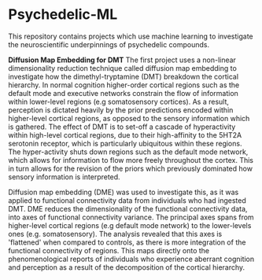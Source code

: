 # Psychedelic-ML
This repository contains projects which use machine learning to investigate the neuroscientific underpinnings of psychedelic compounds. 

**Diffusion Map Embedding for DMT** 
The first project uses a non-linear dimensionality reduction technique called diffusion map embedding to investigate how the dimethyl-tryptamine (DMT) breakdown the cortical hierarchy. In normal cognition higher-order cortical regions such as the default mode and executive networks constrain the flow of information within lower-level regions (e.g somatosensory cortices). As a result, perception is dictated heavily by the prior predictions encoded within higher-level cortical regions, as opposed to the sensory information which is gathered. The effect of DMT is to  set-off a cascade of hyperactivity within high-level cortical regions, due to their high-affinity to the 5HT2A serotonin receptor, which is particularly ubiquitous within these regions. The hyper-activity shuts down regions such as the default mode network, which allows for information to flow more freely throughout the cortex. This in turn allows for the revision of the priors which previously dominated how sensory information is interpreted. 

Diffusion map embedding (DME) was used to investigate this, as it was applied to functional connectivity data from individuals who had ingested DMT. DME reduces the dimensionality of the functional connectivity data, into axes of functional connectivity variance. The principal axes spans from higher-level cortical regions (e.g default mode network) to the lower-levels ones  (e.g. somatosensory). The analysis revealed that this axes is 'flattened' when compared to controls, as there is more integration of the functional connectivity of regions. This maps directly onto the phenomenological reports of individuals who experience aberrant cognition and perception as a result of the decomposition of the cortical hierarchy. 
